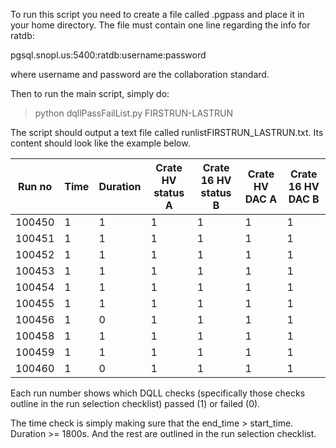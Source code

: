 To run this script you need to create a file called .pgpass and place it in your home directory. The file must contain one line regarding the info for ratdb:

   pgsql.snopl.us:5400:ratdb:username:password

where username and password are the collaboration standard.

Then to run the main script, simply do:

> python dqllPassFailList.py FIRSTRUN-LASTRUN

The script should output a text file called runlistFIRSTRUN_LASTRUN.txt. Its content should look like the example below. 

 Run no | Time | Duration | Crate HV status A | Crate 16 HV status B | Crate HV DAC A | Crate 16 HV DAC B |
--------|------|----------|-------------------|----------------------|----------------|-------------------|
 100450 |   1  |     1    |          1        |           1          |         1      |          1        |
 100451 |   1  |     1    |          1        |           1          |         1      |          1        |
 100452 |   1  |     1    |          1        |           1          |         1      |          1        |
 100453 |   1  |     1    |          1        |           1          |         1      |          1        |
 100454 |   1  |     1    |          1        |           1          |         1      |          1        |
 100455 |   1  |     1    |          1        |           1          |         1      |          1        |
 100456 |   1  |     0    |          1        |           1          |         1      |          1        |
 100458 |   1  |     1    |          1        |           1          |         1      |          1        |
 100459 |   1  |     1    |          1        |           1          |         1      |          1        |
 100460 |   1  |     0    |          1        |           1          |         1      |          1        |    
                 
Each run number shows which DQLL checks (specifically those checks outline in the run selection checklist) passed (1) or failed (0).

The time check is simply making sure that the end_time > start_time. Duration >= 1800s. And the rest are outlined in the run selection checklist.
